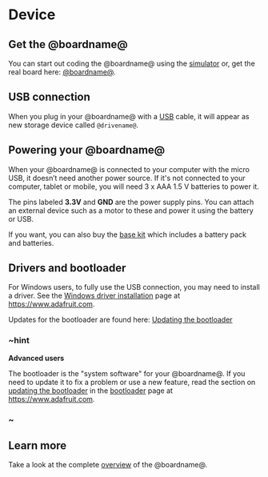 # Device

## Get the @boardname@

You can start out coding the @boardname@ using the [simulator](/device/simulator) or, get the real board here: [@boardname@](https://www.adafruit.com/product/3333).

## USB connection

When you plug in your @boardname@ with a [USB](/device/usb) cable, it will appear as new storage device called ``@drivename@``.

## Powering your @boardname@

When your @boardname@ is connected to your computer with the micro USB, it doesn’t need another power source. If it's not connected to your computer, tablet or mobile, you will need 3 x AAA 1.5 V batteries to power it.

The pins labeled **3.3V** and **GND** are the power supply pins. 
You can attach an external device such as a motor to these and power it using the battery or USB.
 
If you want, you can also buy the [base kit](https://www.adafruit.com/product/3517) which includes a battery pack and batteries.

## Drivers and bootloader

For Windows users, to fully use the USB connection, you may need to install a driver. See the [Windows driver installation](https://learn.adafruit.com/adafruit-circuit-playground-express/adafruit2-windows-driver-installation) page at https://www.adafruit.com.

Updates for the bootloader are found here: [Updating the bootloader](https://learn.adafruit.com/adafruit-circuit-playground-express/adafruit2-uf2-bootloader-details#updating-the-bootloader)

### ~hint
**Advanced users**

The bootloader is the "system software" for your @boardname@. If you need to update it to fix a problem or use a new feature, read the section on [updating the bootloader](https://learn.adafruit.com/adafruit-circuit-playground-express/adafruit2-uf2-bootloader-details#updating-the-bootloader) in the [bootloader](https://learn.adafruit.com/adafruit-circuit-playground-express/adafruit2-uf2-bootloader-details) page at https://www.adafruit.com.

### ~

## Learn more

Take a look at the complete [overview](https://learn.adafruit.com/adafruit-circuit-playground-express/overview) of the @boardname@.